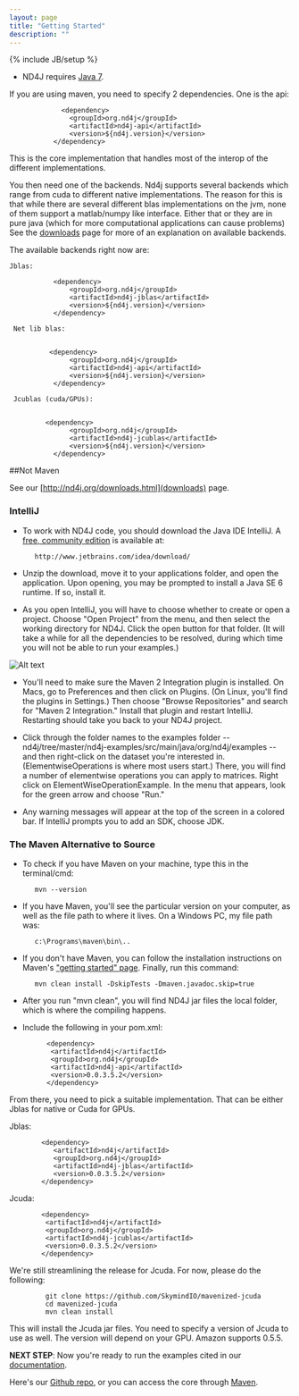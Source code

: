 ```yaml
---
layout: page
title: "Getting Started"
description: ""
---
```

{% include JB/setup %}

* ND4J requires [Java 7](http://www.oracle.com/technetwork/java/javase/downloads/jdk7-downloads-1880260.html).


If you are using maven, you need to specify 2 dependencies. One is the api:
                
                 <dependency>
                   <groupId>org.nd4j</groupId>
                   <artifactId>nd4j-api</artifactId>
                   <version>${nd4j.version}</version>
               </dependency>
             
  This is the core implementation that handles most of the interop of the different implementations.
  
  You then need one of the backends.  Nd4j supports several backends which range from cuda to different native implementations. The reason for this is that while there are several different blas implementations on the jvm, none of them support a matlab/numpy like interface. Either that or they are in pure java (which for more computational applications can cause problems) See the [downloads](http://nd4j.org/downloads.html) page for more of an explanation on available backends.
  
 The available backends right now are:
    
    Jblas: 
    
               <dependency>
                   <groupId>org.nd4j</groupId>
                   <artifactId>nd4j-jblas</artifactId>
                   <version>${nd4j.version}</version>
               </dependency>
  
     Net lib blas:
      
      
              <dependency>
                   <groupId>org.nd4j</groupId>
                   <artifactId>nd4j-api</artifactId>
                   <version>${nd4j.version}</version>
               </dependency>
      
     Jcublas (cuda/GPUs):
     
     
             <dependency>
                   <groupId>org.nd4j</groupId>
                   <artifactId>nd4j-jcublas</artifactId>
                   <version>${nd4j.version}</version>
               </dependency>
  
  

##Not Maven

See our [http://nd4j.org/downloads.html](downloads) page.


### IntelliJ

* To work with ND4J code, you should download the Java IDE IntelliJ. A [free, community edition](http://www.jetbrains.com/idea/download/) is available at:

         http://www.jetbrains.com/idea/download/

* Unzip the download, move it to your applications folder, and open the application. Upon opening, you may be prompted to install a Java SE 6 runtime. If so, install it. 

* As you open IntelliJ, you will have to choose whether to create or open a project. Choose "Open Project" from the menu, and then select the working directory for ND4J. Click the open button for that folder. (It will take a while for all the dependencies to be resolved, during which time you will not be able to run your examples.)

![Alt text](../img/open_project.png) 

* You'll need to make sure the Maven 2 Integration plugin is installed. On Macs, go to Preferences and then click on Plugins. (On Linux, you'll find the plugins in Settings.) Then choose "Browse Repositories" and search for "Maven 2 Integration." Install that plugin and restart IntelliJ. Restarting should take you back to your ND4J project. 

* Click through the folder names to the examples folder -- nd4j/tree/master/nd4j-examples/src/main/java/org/nd4j/examples -- and then right-click on the dataset you're interested in. (ElementwiseOperations is where most users start.) There, you will find a number of elementwise operations you can apply to matrices. Right click on ElementWiseOperationExample. In the menu that appears, look for the green arrow and choose "Run." 

* Any warning messages will appear at the top of the screen in a colored bar. If IntelliJ prompts you to add an SDK, choose JDK.

### The Maven Alternative to Source

* To check if you have Maven on your machine, type this in the terminal/cmd:

         mvn --version

* If you have Maven, you'll see the particular version on your computer, as well as the file path to where it lives. On a Windows PC, my file path was:

         c:\Programs\maven\bin\..

* If you don't have Maven, you can follow the installation instructions on Maven's ["getting started" page](https://maven.apache.org/guides/getting-started/maven-in-five-minutes.html). Finally, run this command:

         mvn clean install -DskipTests -Dmaven.javadoc.skip=true

* After you run "mvn clean", you will find ND4J jar files the local folder, which is where the compiling happens.
	
* Include the following in your pom.xml:

            <dependency>
             <artifactId>nd4j</artifactId>
             <groupId>org.nd4j</groupId>
             <artifactId>nd4j-api</artifactId>
             <version>0.0.3.5.2</version>
            </dependency>

From there, you need to pick a suitable implementation. That can be either Jblas for native or Cuda for GPUs.

Jblas:

            <dependency>
               <artifactId>nd4j</artifactId>
               <groupId>org.nd4j</groupId>
               <artifactId>nd4j-jblas</artifactId>
               <version>0.0.3.5.2</version>
            </dependency>

Jcuda:

            <dependency>
             <artifactId>nd4j</artifactId>
             <groupId>org.nd4j</groupId>
             <artifactId>nd4j-jcublas</artifactId>
             <version>0.0.3.5.2</version>
            </dependency>

We're still streamlining the release for Jcuda. For now, please do the following:

             git clone https://github.com/SkymindIO/mavenized-jcuda
             cd mavenized-jcuda
             mvn clean install

This will install the Jcuda jar files. You need to specify a version of Jcuda to use as well. The version will depend on your GPU. Amazon supports 0.5.5.

**NEXT STEP**: Now you're ready to run the examples cited in our [documentation](../elementwise.html).

Here's our [Github repo](https://github.com/SkymindIO/nd4j), or you can access the core through [Maven](http://maven.apache.org/download.cgi).
